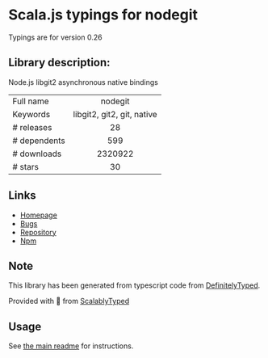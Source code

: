 
# Scala.js typings for nodegit

Typings are for version 0.26

## Library description:
Node.js libgit2 asynchronous native bindings

|                    |                 |
| ------------------ | :-------------: |
| Full name          | nodegit |
| Keywords           | libgit2, git2, git, native |
| # releases         | 28 |
| # dependents       | 599 |
| # downloads        | 2320922 |
| # stars            | 30 |

## Links
- [Homepage](http://nodegit.org)
- [Bugs](https://github.com/nodegit/nodegit/issues)
- [Repository](https://github.com/nodegit/nodegit)
- [Npm](https://www.npmjs.com/package/nodegit)
    


## Note
This library has been generated from typescript code from [DefinitelyTyped](https://definitelytyped.org).

Provided with :purple_heart: from [ScalablyTyped](https://github.com/oyvindberg/ScalablyTyped)

## Usage
See [the main readme](../../readme.md) for instructions.



